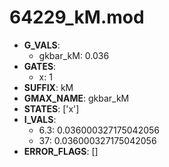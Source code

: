 # 64229_kM.mod

- **G_VALS**:
  - gkbar_kM: 0.036
- **GATES**:
  - x: 1
- **SUFFIX**: kM
- **GMAX_NAME**: gkbar_kM
- **STATES**: ['x']
- **I_VALS**:
  - 6.3: 0.036000327175042056
  - 37: 0.036000327175042056
- **ERROR_FLAGS**: []
